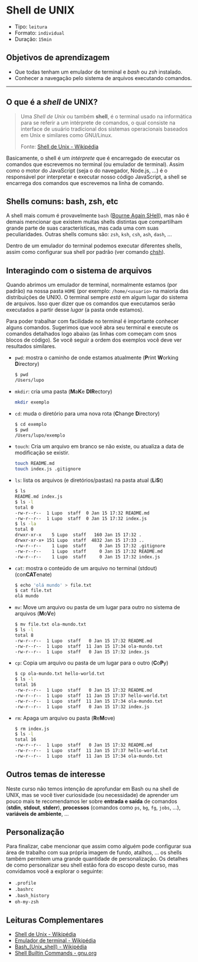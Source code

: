# Shell de UNIX

* Tipo: `leitura`
* Formato: `individual`
* Duração: `15min`

## Objetivos de aprendizagem

* Que todas tenham um emulador de terminal e *bash* ou *zsh* instalado.
* Conhecer a navegação pelo sistema de arquivos executando comandos.

***

## O que é a *shell* de UNIX?

> Uma *Shell de Unix* ou também **shell**, é o terminal usado na informática
para se referir a um intérprete de comandos, o qual consiste na interface de
usuário tradicional dos sistemas operacionais baseados em Unix e similares como
GNU/Linux.
>
> Fonte: [Shell de Unix - Wikipédia](https://pt.wikipedia.org/wiki/Shell_do_Unix)

Basicamente, o shell é um _intérprete_ que é encarregado de executar os comandos
que escrevemos no terminal (ou emulador de terminal). Assim como o motor do
JavaScript (seja o do navegador, Node.js, ...) é o responsável por interpretar e
executar nosso código JavaScript, a shell se encarrega dos comandos que escrevemos
na linha de comando.

## Shells comuns: bash, zsh, etc

A shell mais comum é provavelmente `bash` ([Bourne Again SHell](https://pt.wikipedia.org/wiki/Bash)),
mas não é demais mencionar que existem muitas shells distintas que compartilham
grande parte de suas características, mas cada uma com suas peculiaridades.
Outras shells comuns são: `zsh`, `ksh`, `csh`, `ash`, `dash`, ...

Dentro de um emulador do terminal podemos executar diferentes shells, assim como
configurar sua shell por padrão (ver comando [chsh](https://en.wikipedia.org/wiki/Chsh)).

## Interagindo com o sistema de arquivos

Quando abrimos um emulador de terminal, normalmente estamos (por padrão) na
nossa pasta `HOME` (por exemplo: `/home/<usuario>` na maioria das distribuições
de UNIX). O terminal sempre _está_ em algum lugar do sistema de arquivos. Isso
quer dizer que os comandos que executamos serão executados a partir desse
_lugar_ (a pasta onde estamos).

Para poder trabalhar com facilidade no terminal é importante conhecer alguns
comandos. Sugerimos que você abra seu terminal e execute os comandos detalhados
logo abaixo (as linhas com começam com `$`nos blocos de código). Se você seguir
a ordem dos exemplos você deve ver resultados similares.

* `pwd`: mostra o caminho de onde estamos atualmente (**P**rint **W**orking
  **D**irectory)
  ```sh
  $ pwd
  /Users/lupo
  ```
* `mkdir`: cria uma pasta (**M**a**K**e **DIR**ectory)
  ```sh
  mkdir exemplo
  ```
* `cd`: muda o diretório para uma nova rota (**C**hange **D**irectory)
  ```sh
  $ cd exemplo
  $ pwd
  /Users/lupo/exemplo
  ```
* `touch`: Cria um arquivo em branco se não existe, ou atualiza a data de
  modificação se existir.
  ```sh
  touch README.md
  touch index.js .gitignore
  ```
* `ls`: lista os arquivos (e diretórios/pastas) na pasta atual
  (**L**i**S**t)
  ```sh
  $ ls
  README.md index.js
  $ ls -l
  total 0
  -rw-r--r--  1 Lupo  staff  0 Jan 15 17:32 README.md
  -rw-r--r--  1 Lupo  staff  0 Jan 15 17:32 index.js
  $ ls -la
  total 0
  drwxr-xr-x    5 Lupo  staff   160 Jan 15 17:32 .
  drwxr-xr-x+ 151 Lupo  staff  4832 Jan 15 17:33 ..
  -rw-r--r--    1 Lupo  staff     0 Jan 15 17:32 .gitignore
  -rw-r--r--    1 Lupo  staff     0 Jan 15 17:32 README.md
  -rw-r--r--    1 Lupo  staff     0 Jan 15 17:32 index.js
  ```
* `cat`: mostra o conteúdo de um arquivo no terminal (stdout)
  (con**CAT**enate)
  ```sh
  $ echo 'olá mundo' > file.txt
  $ cat file.txt
  olá mundo
  ```
* `mv`: Move um arquivo ou pasta de um lugar para outro no sistema de arquivos
  (**M**o**V**e)
  ```sh
  $ mv file.txt ola-mundo.txt
  $ ls -l
  total 8
  -rw-r--r--  1 Lupo  staff   0 Jan 15 17:32 README.md
  -rw-r--r--  1 Lupo  staff  11 Jan 15 17:34 ola-mundo.txt
  -rw-r--r--  1 Lupo  staff   0 Jan 15 17:32 index.js
  ```
* `cp`: Copia um arquivo ou pasta de um lugar para o outro (**C**o**P**y)
  ```sh
  $ cp ola-mundo.txt hello-world.txt
  $ ls -l
  total 16
  -rw-r--r--  1 Lupo  staff   0 Jan 15 17:32 README.md
  -rw-r--r--  1 Lupo  staff  11 Jan 15 17:37 hello-world.txt
  -rw-r--r--  1 Lupo  staff  11 Jan 15 17:34 ola-mundo.txt
  -rw-r--r--  1 Lupo  staff   0 Jan 15 17:32 index.js
  ```
* `rm`: Apaga um arquivo ou pasta (**R**e**M**ove)
  ```sh
  $ rm index.js
  $ ls -l
  total 16
  -rw-r--r--  1 Lupo  staff   0 Jan 15 17:32 README.md
  -rw-r--r--  1 Lupo  staff  11 Jan 15 17:37 hello-world.txt
  -rw-r--r--  1 Lupo  staff  11 Jan 15 17:34 ola-mundo.txt
  ```

<!--
## Execução de comandos

Cada vez que apertamos as teclas _enter_ estamos pedindo ao terminal que execute
a linha que escrevemos até aquele momento. É importante entender que todo comando
é executado em um contexto (a pasta de onde estamos executando, as variáveis de
ambiente, ...).

## Entrada/Saída/Pipes/Redirecionamento;

## Processos;

## Variáveis de ambiente;

## Comandos comuns.

Além de operarmos o sistema de arquivos, como desenvolvedoras web, e usuárias de
linha de comando, é recomendável você se habituar com alguns comandos comuns
(além dos programas que já conhecemos, como `git`, `node`, `npm`, ...). Aqui
temos alguns exemplos de comandos úteis:

* `which`: verifica se um executável está em nosso `PATH`. Muito útil para saber
  se um comando está disponível e onde o executável está no sistema de arquivos.

  ```sh
  which node
  /usr/local/bin/node
  ```
* `grep`: filtra texto, mostrando somente aquelas linhas que contenham um padrão
  de busca.
* ...
-->

## Outros temas de interesse

Neste curso não temos intenção de aprofundar em Bash ou na shell de UNIX, mas
se você tiver curiosidade (ou necessidade) de aprender um pouco mais te
recomendamos ler sobre **entrada e saída** de comandos (**stdin**, **stdout**,
**stderr**), **processos** (comandos como `ps`, `bg`, `fg`, `jobs`, ...),
**variáveis de ambiente**, ...

## Personalização

Para finalizar, cabe mencionar que assim como alguém pode configurar sua área de
trabalho com sua própria imagem de fundo, atalhos, ... os shells também permitem
uma grande quantidade de personalização. Os detalhes de como personalizar seu
shell estão fora do escopo deste curso, mas convidamos você a explorar o seguinte:

* `.profile`
* `.bashrc`
* `.bash_history`
* `oh-my-zsh`

## Leituras Complementares

* [Shell de Unix - Wikipédia](https://pt.wikipedia.org/wiki/Shell_do_Unix)
* [Emulador de terminal - Wikipédia](https://en.wikipedia.org/wiki/Terminal_emulator)
* [Bash_(Unix_shell) - Wikipédia](https://pt.wikipedia.org/wiki/Bash)
* [Shell Builtin Commands - gnu.org](https://www.gnu.org/software/bash/manual/html_node/Shell-Builtin-Commands.html)
